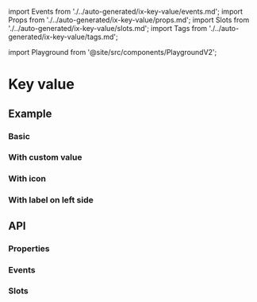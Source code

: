 import Events from './../auto-generated/ix-key-value/events.md';
import Props from './../auto-generated/ix-key-value/props.md';
import Slots from './../auto-generated/ix-key-value/slots.md';
import Tags from './../auto-generated/ix-key-value/tags.md';

import Playground from '@site/src/components/PlaygroundV2';

# Key value

<Tags />

## Example

### Basic

<Playground
  name="key-value" 
  height="16rem"
  examplesByName>
</Playground>

### With custom value

<Playground
  name="key-value-with-custom-value"
  examplesByName>
</Playground>

### With icon

<Playground
  name="key-value-with-icon"
  examplesByName>
</Playground>

### With label on left side

<Playground
  name="key-value-with-label-left"
  examplesByName>
</Playground>

## API

### Properties

<Props />

### Events 

<Events />

### Slots

<Slots />
